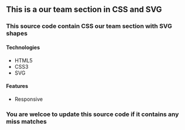 ## This is a our team section in CSS and SVG

### This source code contain CSS our team section with SVG shapes

#### Technologies
* HTML5
* CSS3
* SVG

#### Features
* Responsive

### You are welcoe to update this source code if it contains any miss matches
